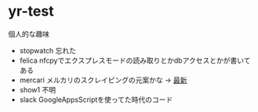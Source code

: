 # yr-test
個人的な趣味

- stopwatch 忘れた
- felica nfcpyでエクスプレスモードの読み取りとかdbアクセスとかが書いてある
- mercari メルカリのスクレイピングの元案かな -> [最新](https://github.com/sun-yryr/twitter)
- show1 不明
- slack GoogleAppsScriptを使ってた時代のコード

